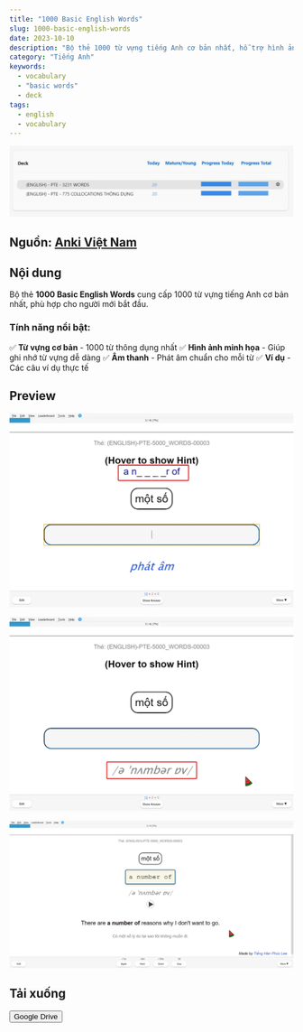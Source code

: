 ```yaml
---
title: "1000 Basic English Words"
slug: 1000-basic-english-words
date: 2023-10-10
description: "Bộ thẻ 1000 từ vựng tiếng Anh cơ bản nhất, hỗ trợ hình ảnh và âm thanh."
category: "Tiếng Anh"
keywords:
  - vocabulary
  - "basic words"
  - deck
tags:
  - english
  - vocabulary
---
```


![](../../static/images/anki_sigXngBVV1.webp)

<!--truncate-->

## Nguồn: [Anki Việt Nam](https://www.facebook.com/groups/ankivocabulary)

## Nội dung

Bộ thẻ **1000 Basic English Words** cung cấp 1000 từ vựng tiếng Anh cơ bản nhất, phù hợp cho người mới bắt đầu.

### **Tính năng nổi bật:**

✅ **Từ vựng cơ bản** - 1000 từ thông dụng nhất
✅ **Hình ảnh minh họa** - Giúp ghi nhớ từ vựng dễ dàng
✅ **Âm thanh** - Phát âm chuẩn cho mỗi từ
✅ **Ví dụ** - Các câu ví dụ thực tế

## Preview

![](../../static/images/image-12.webp)

![](../../static/images/image-13.webp)

![](../../static/images/image-14.webp)

## Tải xuống

<div style={{display: 'flex', justifyContent: 'left', gap: '20px'}}>
  <a href="https://drive.google.com/drive/folders/1sOqOTfqOjVKa0MIpWR_k1vXdzlGQD7Wn?usp=drive_link">
    <button class="buttonPrimary" type="button">Google Drive</button>
  </a>
</div>
